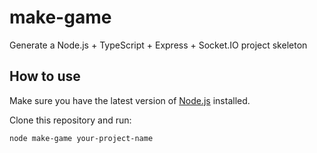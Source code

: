 # make-game
Generate a Node.js + TypeScript + Express + Socket.IO project skeleton

## How to use

Make sure you have the latest version of [Node.js](https://nodejs.org/en/) installed.

Clone this repository and run:

    node make-game your-project-name
